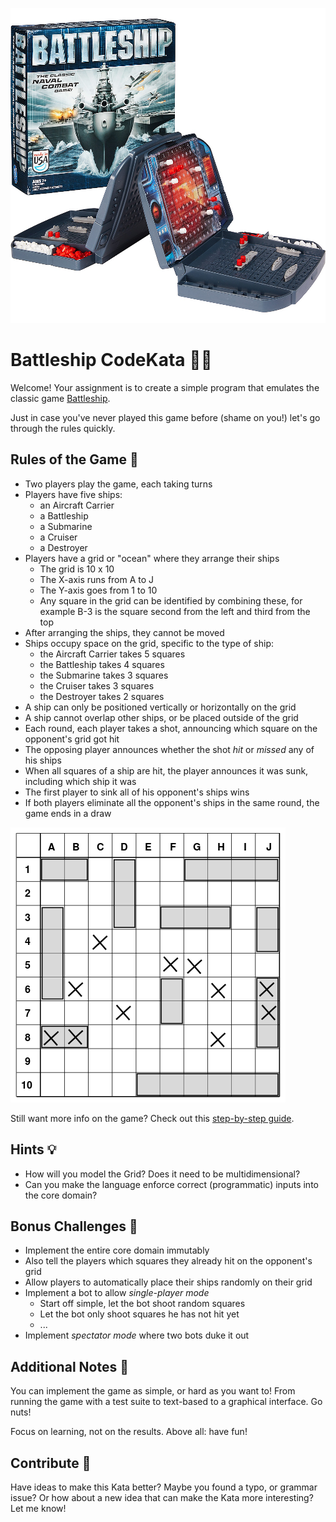 ![Battleship Game](battleship_game.webp)

# Battleship CodeKata 🚢💥

Welcome! Your assignment is to create a simple program that emulates the classic
game [Battleship](https://en.wikipedia.org/wiki/Battleship_(game)).

Just in case you've never played this game before (shame on you!) let's go through the rules quickly.

## Rules of the Game 📜

* Two players play the game, each taking turns
* Players have five ships:
    * an Aircraft Carrier
    * a Battleship
    * a Submarine
    * a Cruiser
    * a Destroyer
* Players have a grid or "ocean" where they arrange their ships
    * The grid is 10 x 10
    * The X-axis runs from A to J
    * The Y-axis goes from 1 to 10
    * Any square in the grid can be identified by combining these, for example B-3 is the square second from the left
      and third from the top
* After arranging the ships, they cannot be moved
* Ships occupy space on the grid, specific to the type of ship:
    * the Aircraft Carrier takes 5 squares
    * the Battleship takes 4 squares
    * the Submarine takes 3 squares
    * the Cruiser takes 3 squares
    * the Destroyer takes 2 squares
* A ship can only be positioned vertically or horizontally on the grid
* A ship cannot overlap other ships, or be placed outside of the grid
* Each round, each player takes a shot, announcing which square on the opponent's grid got hit
* The opposing player announces whether the shot _hit_ or _missed_ any of his ships
* When all squares of a ship are hit, the player announces it was sunk, including which ship it was
* The first player to sink all of his opponent's ships wins
* If both players eliminate all the opponent's ships in the same round, the game ends in a draw

![Battleship Game Board](battleship_board.png)

Still want more info on the game? Check out this [step-by-step guide](https://www.wikihow.com/Play-Battleship).

## Hints 💡

* How will you model the Grid? Does it need to be multidimensional?
* Can you make the language enforce correct (programmatic) inputs into the core domain?

## Bonus Challenges 🥵

* Implement the entire core domain immutably
* Also tell the players which squares they already hit on the opponent's grid
* Allow players to automatically place their ships randomly on their grid
* Implement a bot to allow _single-player mode_
    * Start off simple, let the bot shoot random squares
    * Let the bot only shoot squares he has not hit yet
    * ...
* Implement _spectator mode_ where two bots duke it out

## Additional Notes 📝

You can implement the game as simple, or hard as you want to! From running the game with a test suite to text-based to a
graphical interface. Go nuts!

Focus on learning, not on the results. Above all: have fun!

## Contribute 🙋

Have ideas to make this Kata better? Maybe you found a typo, or grammar issue? Or how about a new idea that can make the
Kata more interesting? Let me know!
